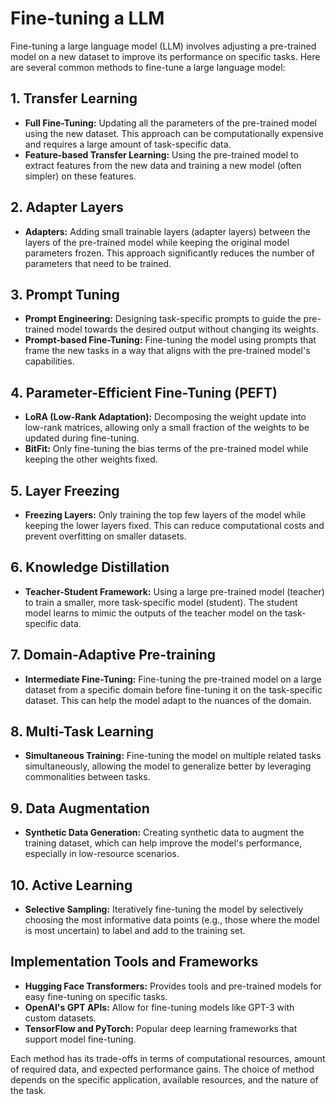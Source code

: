 # Fine-tuning a LLM

Fine-tuning a large language model (LLM) involves adjusting a pre-trained model on a new dataset to improve its performance on specific tasks. Here are several common methods to fine-tune a large language model:

## 1. **Transfer Learning**
- **Full Fine-Tuning:** Updating all the parameters of the pre-trained model using the new dataset. This approach can be computationally expensive and requires a large amount of task-specific data.
- **Feature-based Transfer Learning:** Using the pre-trained model to extract features from the new data and training a new model (often simpler) on these features.

## 2. **Adapter Layers**
- **Adapters:** Adding small trainable layers (adapter layers) between the layers of the pre-trained model while keeping the original model parameters frozen. This approach significantly reduces the number of parameters that need to be trained.

## 3. **Prompt Tuning**
- **Prompt Engineering:** Designing task-specific prompts to guide the pre-trained model towards the desired output without changing its weights.
- **Prompt-based Fine-Tuning:** Fine-tuning the model using prompts that frame the new tasks in a way that aligns with the pre-trained model's capabilities.

## 4. **Parameter-Efficient Fine-Tuning (PEFT)**
- **LoRA (Low-Rank Adaptation):** Decomposing the weight update into low-rank matrices, allowing only a small fraction of the weights to be updated during fine-tuning.
- **BitFit:** Only fine-tuning the bias terms of the pre-trained model while keeping the other weights fixed.

## 5. **Layer Freezing**
- **Freezing Layers:** Only training the top few layers of the model while keeping the lower layers fixed. This can reduce computational costs and prevent overfitting on smaller datasets.

## 6. **Knowledge Distillation**
- **Teacher-Student Framework:** Using a large pre-trained model (teacher) to train a smaller, more task-specific model (student). The student model learns to mimic the outputs of the teacher model on the task-specific data.

## 7. **Domain-Adaptive Pre-training**
- **Intermediate Fine-Tuning:** Fine-tuning the pre-trained model on a large dataset from a specific domain before fine-tuning it on the task-specific dataset. This can help the model adapt to the nuances of the domain.

## 8. **Multi-Task Learning**
- **Simultaneous Training:** Fine-tuning the model on multiple related tasks simultaneously, allowing the model to generalize better by leveraging commonalities between tasks.

## 9. **Data Augmentation**
- **Synthetic Data Generation:** Creating synthetic data to augment the training dataset, which can help improve the model's performance, especially in low-resource scenarios.

## 10. **Active Learning**
- **Selective Sampling:** Iteratively fine-tuning the model by selectively choosing the most informative data points (e.g., those where the model is most uncertain) to label and add to the training set.

## Implementation Tools and Frameworks
- **Hugging Face Transformers:** Provides tools and pre-trained models for easy fine-tuning on specific tasks.
- **OpenAI's GPT APIs:** Allow for fine-tuning models like GPT-3 with custom datasets.
- **TensorFlow and PyTorch:** Popular deep learning frameworks that support model fine-tuning.

Each method has its trade-offs in terms of computational resources, amount of required data, and expected performance gains. The choice of method depends on the specific application, available resources, and the nature of the task.